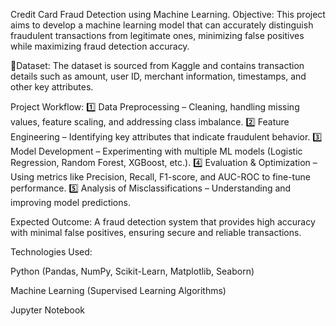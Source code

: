 Credit Card Fraud Detection using Machine Learning.
Objective:
This project aims to develop a machine learning model that can accurately distinguish fraudulent transactions from legitimate ones, minimizing false positives while maximizing fraud detection accuracy.

📂Dataset:
The dataset is sourced from Kaggle and contains transaction details such as amount, user ID, merchant information, timestamps, and other key attributes.

Project Workflow:
1️⃣ Data Preprocessing – Cleaning, handling missing values, feature scaling, and addressing class imbalance.
2️⃣ Feature Engineering – Identifying key attributes that indicate fraudulent behavior.
3️⃣ Model Development – Experimenting with multiple ML models (Logistic Regression, Random Forest, XGBoost, etc.).
4️⃣ Evaluation & Optimization – Using metrics like Precision, Recall, F1-score, and AUC-ROC to fine-tune performance.
5️⃣ Analysis of Misclassifications – Understanding and improving model predictions.

Expected Outcome:
A fraud detection system that provides high accuracy with minimal false positives, ensuring secure and reliable transactions.

Technologies Used:

Python (Pandas, NumPy, Scikit-Learn, Matplotlib, Seaborn)

Machine Learning (Supervised Learning Algorithms)

Jupyter Notebook
